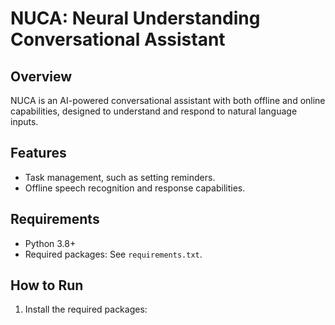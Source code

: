 # NUCA: Neural Understanding Conversational Assistant

## Overview
NUCA is an AI-powered conversational assistant with both offline and online capabilities, designed to understand and respond to natural language inputs.

## Features
- Task management, such as setting reminders.
- Offline speech recognition and response capabilities.

## Requirements
- Python 3.8+
- Required packages: See `requirements.txt`.

## How to Run
1. Install the required packages:
